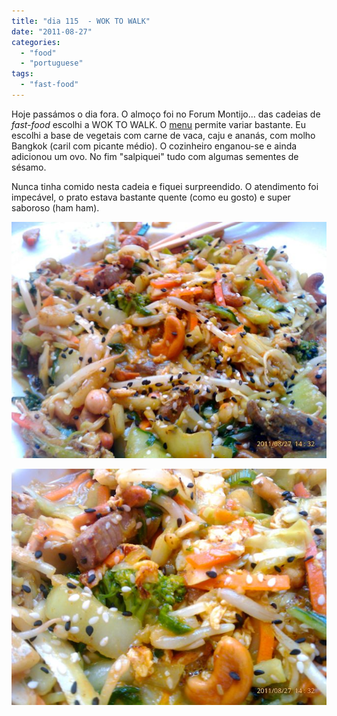 ```yaml
---
title: "dia 115  - WOK TO WALK"
date: "2011-08-27"
categories: 
  - "food"
  - "portuguese"
tags: 
  - "fast-food"
---
```


Hoje passámos o dia fora. O almoço foi no Forum Montijo... das cadeias de _fast-food_ escolhi a WOK TO WALK. O [menu](http://www.woktowalk.com/EAT/Our-Menu) permite variar bastante. Eu escolhi a base de vegetais com carne de vaca, caju e ananás, com molho Bangkok (caril com picante médio). O cozinheiro enganou-se e ainda adicionou um ovo. No fim "salpiquei" tudo com algumas sementes de sésamo.  
  
Nunca tinha comido nesta cadeia e fiquei surpreendido. O atendimento foi impecável, o prato estava bastante quente (como eu gosto) e super saboroso (ham ham).  
  

[![](images/IMAG0439.jpg)](http://4.bp.blogspot.com/-b3ktC6StTYA/TllaP2yaCqI/AAAAAAAAEWA/KKbGSalvASQ/s1600/IMAG0439.jpg)

  

[![](images/IMAG0440.jpg)](http://2.bp.blogspot.com/-1bTRNtJm_Bk/TllaQcXTgeI/AAAAAAAAEWE/XdEICmmTqzM/s1600/IMAG0440.jpg)

